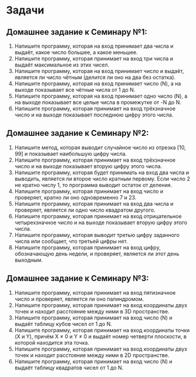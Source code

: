 # Задачи
## Домашнее задание к Семинару №1:
1. Напишите программу, которая на вход принимает два числа и выдаёт, какое число большее, а какое меньшее.
2. Напишите программу, которая принимает на вход три числа и выдаёт максимальное из этих чисел.
3. Напишите программу, которая на вход принимает число и выдаёт, является ли число чётным (делится ли оно на два без остатка).
4. Напишите программу, которая на вход принимает число (N), а на выходе показывает все чётные числа от 1 до N.
5. Напишите программу, которая на вход принимает одно число (N), а на выходе показывает все целые числа в промежутке от -N до N.
6. Напишите программу, которая принимает на вход трёхзначное число и на выходе показывает последнюю цифру этого числа.
## Домашнее задание к Семинару №2:
1. Напишите метод, которая выводит случайное число из отрезка [10, 99] и показывает наибольшую цифру числа.
2. Напишите программу, которая принимает на вход трёхзначное число и на выходе показывает вторую цифру этого числа.
3. Напишите программу, которая будет принимать на вход два числа и выводить, является ли второе число кратным первому. Если число 2 не кратно числу 1, то программа выводит остаток от деления.
4. Напишите программу, которая принимает на вход число и проверяет, кратно ли оно одновременно 7 и 23.
5. Напишите программу, которая принимает на вход два числа и проверяет, является ли одно число квадратом другого.
6. Напишите программу, которая принимает на вход отрицательное четырехзначное число и на выходе показывает вторую цифру этого числа.
7. Напишите программу, которая выводит третью цифру заданного числа или сообщает, что третьей цифры нет.
8. Напишите программу, которая принимает на вход цифру, обозначающую день недели, и проверяет, является ли этот день выходным.
## Домашнее задание к Семинару №3:
1. Напишите программу, которая принимает на вход пятизначное число и проверяет, является ли оно палиндромом.
2. Напишите программу, которая принимает на вход координаты двух точек и находит расстояние между ними в 3D пространстве.
3. Напишите программу, которая принимает на вход число (N) и выдаёт таблицу кубов чисел от 1 до N.
4. Напишите программу, которая принимает на вход координаты точки (X и Y), причём X ≠ 0 и Y ≠ 0 и выдаёт номер четверти плоскости, в которой находится эта точка.
5. Напишите программу, которая принимает на вход координаты двух точек и находит расстояние между ними в 2D пространстве.
6. Напишите программу, которая принимает на вход число (N) и выдаёт таблицу квадратов чисел от 1 до N.
